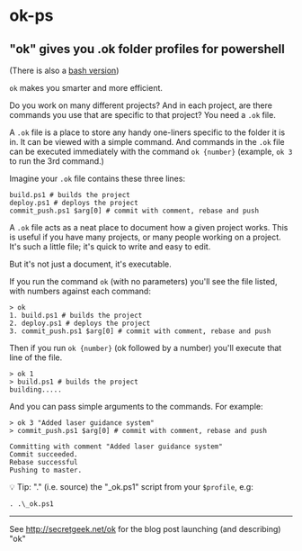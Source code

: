 # ok-ps

## "ok" gives you .ok folder profiles for powershell

(There is also a [bash version](https://github.com/secretGeek/ok-bash/))

`ok` makes you smarter and more efficient.

Do you work on many different projects? And in each project, are there commands you use that are specific to that project? You need a `.ok` file.

A `.ok` file is a place to store any handy one-liners specific to the folder it is in. It can be viewed with a simple command. And commands in the `.ok` file can be executed immediately with the command `ok {number}` (example, `ok 3` to run the 3rd command.)

Imagine your `.ok` file contains these three lines:

    build.ps1 # builds the project
    deploy.ps1 # deploys the project
    commit_push.ps1 $arg[0] # commit with comment, rebase and push

A `.ok` file acts as a neat place to document how a given project works. This is useful if you have many projects, or many people working on a project. It's such a little file; it's quick to write and easy to edit.

But it's not just a document, it's executable.

If you run the command `ok` (with no parameters) you'll see the file listed, with numbers against each command:

    > ok
    1. build.ps1 # builds the project
    2. deploy.ps1 # deploys the project
    3. commit_push.ps1 $arg[0] # commit with comment, rebase and push

Then if you run `ok {number}` (ok followed by a number) you'll execute that line of the file.

	> ok 1
	> build.ps1 # builds the project
	building.....

And you can pass simple arguments to the commands. For example:

	> ok 3 "Added laser guidance system"
    > commit_push.ps1 $arg[0] # commit with comment, rebase and push

	Committing with comment "Added laser guidance system"
	Commit succeeded.
	Rebase successful
	Pushing to master.


💡 Tip: "." (i.e. source) the "_ok.ps1" script from your `$profile`, e.g:

    . .\_ok.ps1

-----

See <http://secretgeek.net/ok> for the blog post launching (and describing) "ok"
